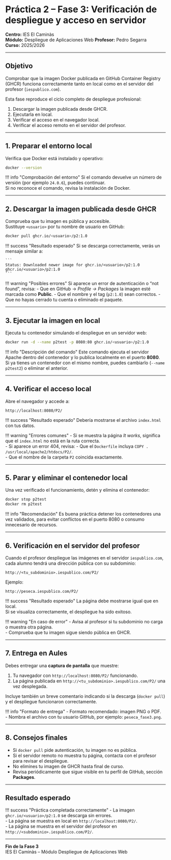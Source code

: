 # Práctica 2 – Fase 3: Verificación de despliegue y acceso en servidor

**Centro:** IES El Caminàs  
**Módulo:** Despliegue de Aplicaciones Web
**Profesor:** Pedro Segarra  
**Curso:** 2025/2026  

---

## Objetivo

Comprobar que la imagen Docker publicada en GitHub Container Registry (GHCR) funciona correctamente tanto en local como en el servidor del profesor (`iespublico.com`).

Esta fase reproduce el ciclo completo de despliegue profesional:

1. Descargar la imagen publicada desde GHCR.  
2. Ejecutarla en local.  
3. Verificar el acceso en el navegador local.  
4. Verificar el acceso remoto en el servidor del profesor.

---

## 1. Preparar el entorno local

Verifica que Docker está instalado y operativo:

```bash
docker --version
```

!!! info "Comprobación del entorno"
    Si el comando devuelve un número de versión (por ejemplo `24.0.6`), puedes continuar.  
    Si no reconoce el comando, revisa la instalación de Docker.

---

## 2. Descargar la imagen publicada desde GHCR

Comprueba que tu imagen es pública y accesible.  
Sustituye `<usuario>` por tu nombre de usuario en GitHub:

```bash
docker pull ghcr.io/<usuario>/p2:1.0
```

!!! success "Resultado esperado"
    Si se descarga correctamente, verás un mensaje similar a:

    ```
    Status: Downloaded newer image for ghcr.io/<usuario>/p2:1.0
    ghcr.io/<usuario>/p2:1.0
    ```

!!! warning "Posibles errores"
    Si aparece un error de autenticación o “not found”, revisa:
    - Que en GitHub → *Profile → Packages* la imagen esté marcada como **Public**.
    - Que el nombre y el tag (`p2:1.0`) sean correctos.
    - Que no hayas cerrado tu cuenta o eliminado el paquete.

---

## 3. Ejecutar la imagen en local

Ejecuta tu contenedor simulando el despliegue en un servidor web:

```bash
docker run -d --name p2test -p 8080:80 ghcr.io/<usuario>/p2:1.0
```

!!! info "Descripción del comando"
    Este comando ejecuta el servidor Apache dentro del contenedor y lo publica localmente en el puerto **8080**.  
    Si ya tienes un contenedor con el mismo nombre, puedes cambiarlo (`--name p2test2`) o eliminar el anterior.

---

## 4. Verificar el acceso local

Abre el navegador y accede a:

```
http://localhost:8080/P2/
```

!!! success "Resultado esperado"
    Debería mostrarse el archivo `index.html` con tus datos.

!!! warning "Errores comunes"
    - Si se muestra la página *It works*, significa que el `index.html` no está en la ruta correcta.  
    - Si aparece un error 404, revisa:
      - Que el `Dockerfile` incluya `COPY . /usr/local/apache2/htdocs/P2/`.  
      - Que el nombre de la carpeta `P2` coincida exactamente.

---

## 5. Parar y eliminar el contenedor local

Una vez verificado el funcionamiento, detén y elimina el contenedor:

```bash
docker stop p2test
docker rm p2test
```

!!! info "Recomendación"
    Es buena práctica detener los contenedores una vez validados, para evitar conflictos en el puerto 8080 o consumo innecesario de recursos.

---

## 6. Verificación en el servidor del profesor

Cuando el profesor despliegue las imágenes en el servidor `iespublico.com`, cada alumno tendrá una dirección pública con su subdominio:

```
http://<tu_subdominio>.iespublico.com/P2/
```

Ejemplo:

```
http://peseca.iespublico.com/P2/
```

!!! success "Resultado esperado"
    La página debe mostrarse igual que en local.  
    Si se visualiza correctamente, el despliegue ha sido exitoso.

!!! warning "En caso de error"
    - Avisa al profesor si tu subdominio no carga o muestra otra página.  
    - Comprueba que tu imagen sigue siendo pública en GHCR.

---

## 7. Entrega en Aules

Debes entregar una **captura de pantalla** que muestre:

1. Tu navegador con `http://localhost:8080/P2/` funcionando.  
2. La página publicada en `http://<tu_subdominio>.iespublico.com/P2/` una vez desplegada.

Incluye también un breve comentario indicando si la descarga (`docker pull`) y el despliegue funcionaron correctamente.

!!! info "Formato de entrega"
    - Formato recomendado: imagen PNG o PDF.  
    - Nombra el archivo con tu usuario GitHub, por ejemplo: `peseca_fase3.png`.

---

## 8. Consejos finales

- Si `docker pull` pide autenticación, tu imagen no es pública.  
- Si el servidor remoto no muestra tu página, contacta con el profesor para revisar el despliegue.  
- No elimines tu imagen de GHCR hasta final de curso.  
- Revisa periódicamente que sigue visible en tu perfil de GitHub, sección **Packages**.

---

## Resultado esperado

!!! success "Práctica completada correctamente"
    - La imagen `ghcr.io/<usuario>/p2:1.0` se descarga sin errores.  
    - La página se muestra en local en `http://localhost:8080/P2/`.  
    - La página se muestra en el servidor del profesor en `http://<subdominio>.iespublico.com/P2/`.

---

**Fin de la Fase 3**  
IES El Caminàs – Módulo Despliegue de Aplicaciones Web
